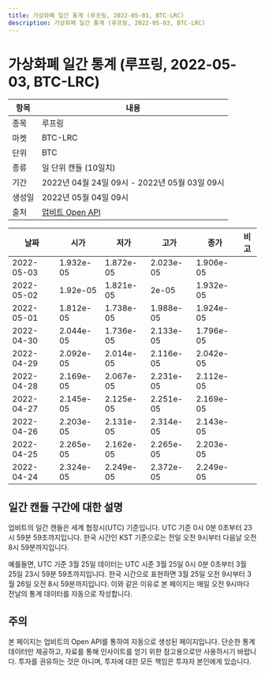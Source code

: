 ```yaml
---
title: 가상화폐 일간 통계 (루프링, 2022-05-03, BTC-LRC)
description: 가상화폐 일간 통계 (루프링, 2022-05-03, BTC-LRC)
---
```



가상화폐 일간 통계 (루프링, 2022-05-03, BTC-LRC)
===

|항목|내용|
|--|--|
|종목|루프링|
|마켓|BTC-LRC|
|단위|BTC|
|종류|일 단위 캔들 (10일치)|
|기간|2022년 04월 24일 09시 - 2022년 05월 03일 09시|
|생성일|2022년 05월 04일 09시|
|출처|[업비트 Open API](https://docs.upbit.com)|


|날짜|시가|저가|고가|종가|비고|
|--|--|--|--|--|--|
|2022-05-03|1.932e-05|1.872e-05|2.023e-05|1.906e-05|    |
|2022-05-02|1.92e-05|1.821e-05|2e-05|1.932e-05|    |
|2022-05-01|1.812e-05|1.738e-05|1.988e-05|1.924e-05|    |
|2022-04-30|2.044e-05|1.736e-05|2.133e-05|1.796e-05|    |
|2022-04-29|2.092e-05|2.014e-05|2.116e-05|2.042e-05|    |
|2022-04-28|2.169e-05|2.067e-05|2.231e-05|2.112e-05|    |
|2022-04-27|2.145e-05|2.125e-05|2.251e-05|2.169e-05|    |
|2022-04-26|2.203e-05|2.131e-05|2.314e-05|2.143e-05|    |
|2022-04-25|2.265e-05|2.162e-05|2.265e-05|2.203e-05|    |
|2022-04-24|2.324e-05|2.249e-05|2.372e-05|2.249e-05|    |


일간 캔들 구간에 대한 설명
---


업비트의 일간 캔들은 세계 협정시(UTC) 기준입니다. 
UTC 기준 0시 0분 0초부터 23시 59분 59초까지입니다. 
한국 시간인 KST 기준으로는 전일 오전 9시부터 다음날 오전 8시 59분까지입니다. 


예를들면, UTC 기준 3월 25일 데이터는 UTC 시준 3월 25일 0시 0분 0초부터 3월 25일 23시 59분 59초까지입니다. 
한국 시간으로 표현하면 3월 25일 오전 9시부터 3월 26일 오전 8시 59분까지입니다. 
이와 같은 이유로 본 페이지는 매일 오전 9시마다 전날의 통계 데이터를 자동으로 작성합니다. 


주의
---


본 페이지는 업비트의 Open API를 통하여 자동으로 생성된 페이지입니다. 
단순한 통계 데이터만 제공하고, 자료를 통해 인사이트를 얻기 위한 참고용으로만 사용하시기 바랍니다. 
투자를 권유하는 것은 아니며, 투자에 대한 모든 책임은 투자자 본인에게 있습니다. 
